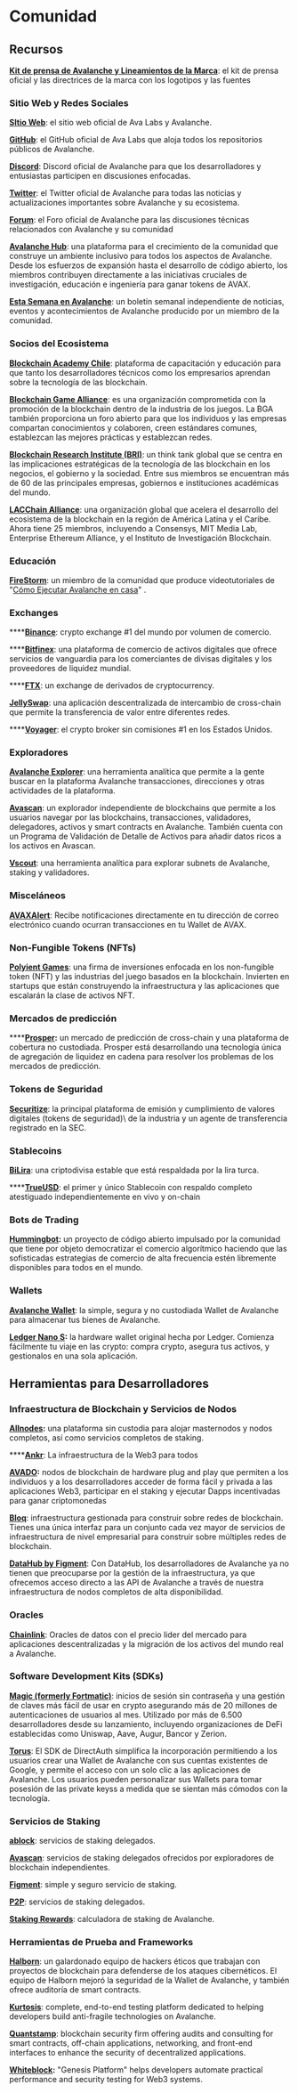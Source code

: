 # Comunidad


## Recursos

[**Kit de prensa de Avalanche y Lineamientos de la Marca**](https://support.avalabs.org/en/articles/4132288-ava-labs-and-avalanche-press-kit-and-brand-assets): el kit de prensa oficial y las directrices de la marca con los logotipos y las fuentes

### Sitio Web y Redes Sociales

[**SItio Web**](https://avax.network): el sitio web oficial de Ava Labs y Avalanche.

[**GitHub**](https://github.com/ava-labs): el GitHub oficial de Ava Labs que aloja todos los repositorios públicos de Avalanche.

[**Discord**](https://chat.avax.network): Discord oficial de Avalanche para que los desarrolladores y entusiastas participen en discusiones enfocadas.

[**Twitter**](https://twitter.com/avalancheavax): el Twitter oficial de Avalanche para todas las noticias y actualizaciones importantes sobre Avalanche y su ecosistema.

[**Forum**](https://forum.avax.network): el Foro oficial de Avalanche para las discusiones técnicas relacionados con Avalanche y su comunidad

[**Avalanche Hub**](https://community.avax.network/accounts/login/?next=/): una plataforma para el crecimiento de la comunidad que construye un ambiente inclusivo para todos los aspectos de Avalanche. Desde los esfuerzos de expansión hasta el desarrollo de código abierto, los miembros contribuyen directamente a las iniciativas cruciales de investigación, educación e ingeniería para ganar tokens de AVAX.

[**Esta Semana en Avalanche**](https://weavax.substack.com/): un boletín semanal independiente de noticias, eventos y acontecimientos de Avalanche producido por un miembro de la comunidad.

### Socios del Ecosistema

[**Blockchain Academy Chile**](https://www.blockchainacademy.cl/): plataforma de capacitación y educación para que tanto los desarrolladores técnicos como los empresarios aprendan sobre la tecnología de las blockchain.

[**Blockchain Game Alliance**](https://blockchaingamealliance.org/): es una organización comprometida con la promoción de la blockchain dentro de la industria de los juegos. La BGA también proporciona un foro abierto para que los individuos y las empresas compartan conocimientos y colaboren, creen estándares comunes, establezcan las mejores prácticas y establezcan redes.

[**Blockchain Research Institute \(BRI\)**](https://www.blockchainresearchinstitute.org/): un think tank global que se centra en las implicaciones estratégicas de la tecnología de las blockchain en los negocios, el gobierno y la sociedad. Entre sus miembros se encuentran más de 60 de las principales empresas, gobiernos e instituciones académicas del mundo.

[**LACChain Alliance**](https://www.lacchain.net/home#/alliance): una organización global que acelera el desarrollo del ecosistema de la blockchain en la región de América Latina y el Caribe. Ahora tiene 25 miembros, incluyendo a Consensys, MIT Media Lab, Enterprise Ethereum Alliance, y el Instituto de Investigación Blockchain.

### Educación

[**FireStorm**](https://www.youtube.com/channel/UC96iC-a7Ekk6GdaYhQ_mI-w): un miembro de la comunidad que produce videotutoriales de "[Cómo Ejecutar Avalanche en casa](https://www.youtube.com/watch?v=kyHiLcw4Qg0&list=PLRjGGVtaMdsvR3OChEp4862V6fQyPYJ7T)" .

### Exchanges

\*\*\*\*[**Binance**](https://www.binance.com): crypto exchange \#1 del mundo  por volumen de comercio.

\*\*\*\*[**Bitfinex**](https://www.bitfinex.com): una plataforma de comercio de activos digitales que ofrece servicios de vanguardia para los comerciantes de divisas digitales y los proveedores de liquidez mundial.

\*\*\*\*[**FTX**](https://ftx.com): un exchange de derivados de cryptocurrency.

[**JellySwap**](https://jelly.market/): una aplicación descentralizada de intercambio de cross-chain que permite la transferencia de valor entre diferentes redes.

\*\*\*\*[**Voyager**](https://www.investvoyager.com): el crypto broker sin comisiones \#1 en los Estados Unidos.

### Exploradores

[**Avalanche Explorer**](https://explorer.avax.network): una herramienta analítica que permite a la gente buscar en la plataforma Avalanche transacciones, direcciones y otras actividades de la plataforma.

[**Avascan**](https://github.com/ava-labs/avalanche-docs/tree/94d2e4aeddbf91f89b830f9b44b4aa60089ac755/learn/www.avascan.info): un explorador independiente de blockchains que permite a los usuarios navegar por las blockchains, transacciones, validadores, delegadores, activos y smart contracts en Avalanche. También cuenta con un Programa de Validación de Detalle de Activos para añadir datos ricos a los activos en Avascan.

[**Vscout**](https://vscout.io): una herramienta analítica para explorar subnets de Avalanche, staking y validadores.

### Misceláneos

[**AVAXAlert**](https://avaxalert.com): Recibe notificaciones directamente en tu dirección de correo electrónico cuando ocurran transacciones en tu Wallet de AVAX.

### Non-Fungible Tokens \(NFTs\)

[**Polyient Games**](https://www.polyient.games): una firma de inversiones enfocada en  los non-fungible token \(NFT\) y las industrias del juego basados en la blockchain. Invierten en startups que están construyendo la infraestructura y las aplicaciones que escalarán la clase de activos NFT.

### **Mercados de predicción**

\*\*\*\*[**Prosper**](https://prosper.so/)**:** un mercado de predicción de cross-chain y una plataforma de cobertura no custodiada. Prosper está desarrollando una tecnología única de agregación de liquidez en cadena para resolver los problemas de los mercados de predicción.

### Tokens de Seguridad

[**Securitize**](https://www.securitize.io/): la principal plataforma de emisión y cumplimiento de valores digitales \(tokens de seguridad)\ de la industria y un agente de transferencia registrado en la SEC.

### Stablecoins

[**BiLira**](https://www.bilira.co): una criptodivisa estable que está respaldada por la lira turca.

\*\*\*\*[**TrueUSD**](https://www.trusttoken.com): el primer y único Stablecoin con respaldo completo atestiguado independientemente en vivo y on-chain

### Bots de Trading

[**Hummingbot**](https://hummingbot.io/)**:** un proyecto de código abierto impulsado por la comunidad que tiene por objeto democratizar el comercio algorítmico haciendo que las sofisticadas estrategias de comercio de alta frecuencia estén libremente disponibles para todos en el mundo.

### Wallets

[**Avalanche Wallet**](https://wallet.avax.network): la simple, segura y no custodiada Wallet de Avalanche para almacenar tus bienes de Avalanche.

[**Ledger Nano S**](https://shop.ledger.com/products/ledger-nano-s)**:** la hardware wallet original hecha por Ledger. Comienza fácilmente tu viaje en las crypto: compra crypto, asegura tus activos, y gestionalos en una sola aplicación.

## Herramientas para Desarrolladores

### Infraestructura de Blockchain y Servicios de Nodos

[**Allnodes**](https://www.allnodes.com)**:** una plataforma sin custodia para alojar masternodos y nodos completos, así como servicios completos de staking.

\*\*\*\*[**Ankr**](https://www.ankr.com): La infraestructura de la Web3 para todos

[**AVADO**](https://ava.do/)**:** nodos de blockchain de hardware plug and play que permiten a los individuos y a los desarrolladores acceder de forma fácil y privada a las aplicaciones Web3, participar en el staking y ejecutar Dapps incentivadas para ganar criptomonedas

[**Bloq**](https://www.bloq.com): infraestructura gestionada para construir sobre redes de blockchain. Tienes una única interfaz para un conjunto cada vez mayor de servicios de infraestructura de nivel empresarial para construir sobre múltiples redes de blockchain.

[**DataHub by Figment**](https://figment.io/datahub/avalanche/): Con DataHub, los desarrolladores de Avalanche ya no tienen que preocuparse por la gestión de la infraestructura, ya que ofrecemos acceso directo a las API de Avalanche a través de nuestra infraestructura de nodos completos de alta disponibilidad.

### Oracles

[**Chainlink**](https://chain.link/): Oracles de datos con el precio lider del mercado para aplicaciones descentralizadas y la migración de los activos del mundo real a Avalanche.

### Software Development Kits \(SDKs\)

[**Magic \(formerly Fortmatic\)**](https://magic.link/): inicios de sesión sin contraseña y una gestión de claves más fácil de usar en crypto asegurando más de 20 millones de autenticaciones de usuarios al mes. Utilizado por más de 6.500 desarrolladores desde su lanzamiento, incluyendo organizaciones de DeFi establecidas como Uniswap, Aave, Augur, Bancor y Zerion.

[**Torus**](https://tor.us/): El SDK de DirectAuth simplifica la incorporación permitiendo a los usuarios crear una Wallet de Avalanche con sus cuentas existentes de Google, y permite el acceso con un solo clic a las aplicaciones de Avalanche. Los usuarios pueden personalizar sus Wallets para tomar posesión de las private keyss a medida que se sientan más cómodos con la tecnología.

### Servicios de Staking 

[**ablock**](https://ablock.io/avalanche): servicios de staking delegados.

[**Avascan**](https://blog.avascan.info/2020-10-14-avascan-validators-october-2020.html): servicios de staking delegados ofrecidos por exploradores de blockchain independientes.

[**Figment**](https://figment.io/): simple y seguro servicio de staking.

[**P2P**](https://p2p.org/avalanche): servicios de staking delegados.

[**Staking Rewards**](https://www.stakingrewards.com/earn/avalanche): calculadora de staking de Avalanche.

### Herramientas de Prueba and Frameworks

[**Halborn**](https://halborn.com/): un galardonado equipo de hackers éticos que trabajan con proyectos de blockchain para defenderse de los ataques cibernéticos. El equipo de Halborn mejoró la seguridad de la Wallet de Avalanche, y también ofrece auditoría de smart contracts.

[**Kurtosis**](https://github.com/ava-labs/avalanche-docs/tree/94d2e4aeddbf91f89b830f9b44b4aa60089ac755/learn/www.kurtosistech.com): complete, end-to-end testing platform dedicated to helping developers build anti-fragile technologies on Avalanche.

[**Quantstamp**](https://quantstamp.com/): blockchain security firm offering audits and consulting for smart contracts, off-chain applications, networking, and front-end interfaces to enhance the security of decentralized applications.

[**Whiteblock**](https://whiteblock.io/)**:** "Genesis Platform" helps developers automate practical performance and security testing for Web3 systems.

<!--stackedit_data:
eyJoaXN0b3J5IjpbLTE2NTYzNjc0ODMsMzcxODkyMDM1LC0xMD
MxMDQ0NTQxLDU5MTkwMTg4NSwxMjI0MzQ2NTY2XX0=
-->